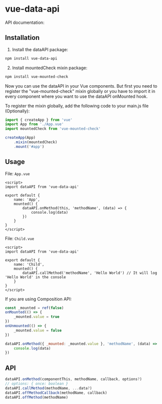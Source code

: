 # vue-data-api

API documentation:

## Installation

1. Install the dataAPI package:
```bash
npm install vue-data-api
```
2. Install mountedCheck mixin package:
```bash
npm install vue-mounted-check
```

Now you can use the dataAPI in your Vue components. But first you need to register the "vue-mounted-check" mixin globally or you have to import it in every component where you want to use the dataAPI onMounted hook.

To register the mixin globally, add the following code to your main.js file (Optionally):
```js
import { createApp } from 'vue'
import App from './App.vue'
import mountedCheck from 'vue-mounted-check'

createApp(App)
    .mixin(mountedCheck)
    .mount('#app')
```

## Usage

File: `App.vue`
```vue
<script>
import dataAPI from 'vue-data-api'

export default {
    name: 'App',
    mounted() {
        dataAPI.onMethod(this, 'methodName', (data) => {
            console.log(data)
        })
    }
}
</script>
```

File: `Child.vue`
```vue
<script>
import dataAPI from 'vue-data-api'

export default {
    name: 'Child',
    mounted() {
        dataAPI.callMethod('methodName', 'Hello World') // It will log 'Hello World' in the console
    }
}
</script>
``` 

If you are using Composition API:
```js
const _mounted = ref(false)
onMounted(() => {
    _mounted.value = true
})
onUnmounted(() => {
    _mounted.value = false
})

dataAPI.onMethod({ _mounted: _mounted.value }, 'methodName', (data) => {
    console.log(data)
})
```

## API
```js
dataAPI.onMethod(componentThis, methodName, callback, options?)
// options: { once: boolean }
dataAPI.callMethod(methodName, ...data?)
dataAPI.offMethodCallback(methodName, callback)
dataAPI.offMethod(methodName)
```